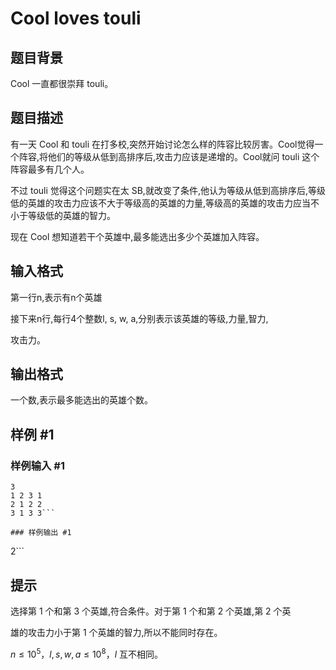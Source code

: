 # Cool loves touli

## 题目背景

Cool 一直都很崇拜 touli。


## 题目描述

有一天 Cool 和 touli 在打多校,突然开始讨论怎么样的阵容比较厉害。Cool觉得一个阵容,将他们的等级从低到高排序后,攻击力应该是递增的。Cool就问 touli 这个阵容最多有几个人。

不过 touli 觉得这个问题实在太 SB,就改变了条件,他认为等级从低到高排序后,等级低的英雄的攻击力应该不大于等级高的英雄的力量,等级高的英雄的攻击力应当不小于等级低的英雄的智力。

现在 Cool 想知道若干个英雄中,最多能选出多少个英雄加入阵容。


## 输入格式

第一行n,表示有n个英雄

接下来n行,每行4个整数l, s, w, a,分别表示该英雄的等级,力量,智力,

攻击力。


## 输出格式

一个数,表示最多能选出的英雄个数。


## 样例 #1

### 样例输入 #1
```
3
1 2 3 1
2 1 2 2
3 1 3 3```

### 样例输出 #1

```
2```

## 提示

选择第 1 个和第 3 个英雄,符合条件。对于第 1 个和第 2 个英雄,第 2 个英

雄的攻击力小于第 1 个英雄的智力,所以不能同时存在。

$n\leq 10^5$，$l,s,w,a\le 10^8$，$l$ 互不相同。

